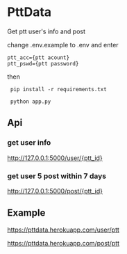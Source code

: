 # PttData

Get ptt user's info and post

change .env.example to .env and enter 
```
ptt_acc={ptt acount}
ptt_pswd={ptt password}
```
then
```
 pip install -r requirements.txt
    
 python app.py
```

## Api

### get user info

http://127.0.0.1:5000/user/{ptt_id}

### get user 5 post within 7 days

http://127.0.0.1:5000/post/{ptt_id}

## Example

https://pttdata.herokuapp.com/user/ptt

https://pttdata.herokuapp.com/post/ptt

